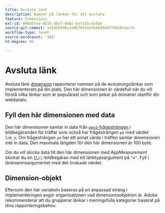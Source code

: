 ```yaml
---
title: Avsluta länk
description: Namnet på länken för att avsluta.
feature: Dimensions
exl-id: 090d5fee-4b35-4be7-866c-5ef1d1c4c0a6
source-git-commit: a15d2b596c1e8b70e91efb49dd607fdbb0ceec3c
workflow-type: tm+mt
source-wordcount: '165'
ht-degree: 0%

---
```


# Avsluta länk

Avsluta länk [dimension](overview.md) rapporterar namnen på de avslutningslänkar som implementerats på din plats. Den här dimensionen är värdefull när du vill förstå vilka länkar som är populärast och som pekar på domäner utanför din webbplats.

## Fyll den här dimensionen med data

Den här dimensionen samlar in data från [`pev2`-frågesträngen ](/help/implement/validate/query-parameters.md) i bildbegäranden för träffar som också har frågesträngen `pe` med värdet `lnk_e`. Om frågesträngen `pe` har ett annat värde i träffen samlar dimensionen inte in data. Den maximala längden för den här dimensionen är 100 byte.

Om du vill skicka data till den här dimensionen med AppMeasurement skickar du en [`tl()`](/help/implement/vars/functions/tl-method.md)-bildbegäran med ett länktypsargument på `"e"`. Fyll i länknamnsargumentet med det önskade värdet.

## Dimension-objekt

Eftersom den här variabeln baseras på en anpassad sträng i implementeringen avgör organisationen vad dimensionsobjekten är. Adobe rekommenderar att du grupperar länkar i meningsfulla kategorier baserat på dina rapporteringsbehov.
